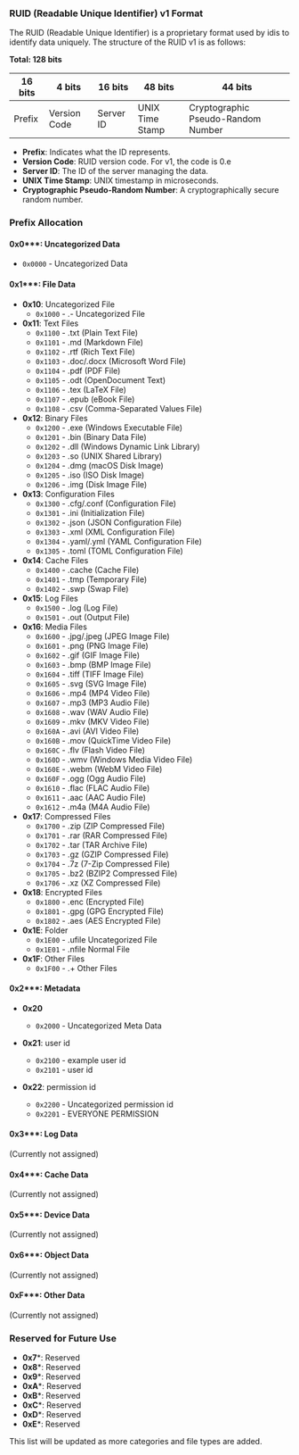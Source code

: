 
### RUID (Readable Unique Identifier) v1 Format

The RUID (Readable Unique Identifier) is a proprietary format used by idis to identify data uniquely. The structure of the RUID v1 is as follows:

**Total: 128 bits**

| 16 bits | 4 bits       | 16 bits   | 48 bits         | 44 bits                            |
| ------- | ------------ | --------- | --------------- | ---------------------------------- |
| Prefix  | Version Code | Server ID | UNIX Time Stamp | Cryptographic Pseudo-Random Number |

- **Prefix**: Indicates what the ID represents.
- **Version Code**: RUID version code. For v1, the code is 0.e
- **Server ID**: The ID of the server managing the data.
- **UNIX Time Stamp**: UNIX timestamp in microseconds.
- **Cryptographic Pseudo-Random Number**: A cryptographically secure random number.

### Prefix Allocation

#### 0x0***: Uncategorized Data

- `0x0000` - Uncategorized Data

#### 0x1***: File Data

- **0x10**: Uncategorized File
  - `0x1000` - .- Uncategorized File
- **0x11**: Text Files
  - `0x1100` - .txt (Plain Text File)
  - `0x1101` - .md (Markdown File)
  - `0x1102` - .rtf (Rich Text File)
  - `0x1103` - .doc/.docx (Microsoft Word File)
  - `0x1104` - .pdf (PDF File)
  - `0x1105` - .odt (OpenDocument Text)
  - `0x1106` - .tex (LaTeX File)
  - `0x1107` - .epub (eBook File)
  - `0x1108` - .csv (Comma-Separated Values File)
- **0x12**: Binary Files
  - `0x1200` - .exe (Windows Executable File)
  - `0x1201` - .bin (Binary Data File)
  - `0x1202` - .dll (Windows Dynamic Link Library)
  - `0x1203` - .so (UNIX Shared Library)
  - `0x1204` - .dmg (macOS Disk Image)
  - `0x1205` - .iso (ISO Disk Image)
  - `0x1206` - .img (Disk Image File)
- **0x13**: Configuration Files
  - `0x1300` - .cfg/.conf (Configuration File)
  - `0x1301` - .ini (Initialization File)
  - `0x1302` - .json (JSON Configuration File)
  - `0x1303` - .xml (XML Configuration File)
  - `0x1304` - .yaml/.yml (YAML Configuration File)
  - `0x1305` - .toml (TOML Configuration File)
- **0x14**: Cache Files
  - `0x1400` - .cache (Cache File)
  - `0x1401` - .tmp (Temporary File)
  - `0x1402` - .swp (Swap File)
- **0x15**: Log Files
  - `0x1500` - .log (Log File)
  - `0x1501` - .out (Output File)
- **0x16**: Media Files
  - `0x1600` - .jpg/.jpeg (JPEG Image File)
  - `0x1601` - .png (PNG Image File)
  - `0x1602` - .gif (GIF Image File)
  - `0x1603` - .bmp (BMP Image File)
  - `0x1604` - .tiff (TIFF Image File)
  - `0x1605` - .svg (SVG Image File)
  - `0x1606` - .mp4 (MP4 Video File)
  - `0x1607` - .mp3 (MP3 Audio File)
  - `0x1608` - .wav (WAV Audio File)
  - `0x1609` - .mkv (MKV Video File)
  - `0x160A` - .avi (AVI Video File)
  - `0x160B` - .mov (QuickTime Video File)
  - `0x160C` - .flv (Flash Video File)
  - `0x160D` - .wmv (Windows Media Video File)
  - `0x160E` - .webm (WebM Video File)
  - `0x160F` - .ogg (Ogg Audio File)
  - `0x1610` - .flac (FLAC Audio File)
  - `0x1611` - .aac (AAC Audio File)
  - `0x1612` - .m4a (M4A Audio File)
- **0x17**: Compressed Files
  - `0x1700` - .zip (ZIP Compressed File)
  - `0x1701` - .rar (RAR Compressed File)
  - `0x1702` - .tar (TAR Archive File)
  - `0x1703` - .gz (GZIP Compressed File)
  - `0x1704` - .7z (7-Zip Compressed File)
  - `0x1705` - .bz2 (BZIP2 Compressed File)
  - `0x1706` - .xz (XZ Compressed File)
- **0x18**: Encrypted Files
  - `0x1800` - .enc (Encrypted File)
  - `0x1801` - .gpg (GPG Encrypted File)
  - `0x1802` - .aes (AES Encrypted File)
- **0x1E**: Folder
  - `0x1E00` - .ufile Uncategorized File
  - `0x1E01` - .nfile Normal File
- **0x1F**: Other Files
  - `0x1F00` - .+ Other Files

#### 0x2***: Metadata

- **0x20**

  - `0x2000` - Uncategorized Meta Data
- **0x21**: user id

  - `0x2100` - example user id
  - `0x2101` - user id
- **0x22**: permission id

  - `0x2200` - Uncategorized permission id
  - `0x2201` - EVERYONE PERMISSION

#### 0x3***: Log Data

(Currently not assigned)

#### 0x4***: Cache Data

(Currently not assigned)

#### 0x5***: Device Data

(Currently not assigned)

#### 0x6***: Object Data

(Currently not assigned)

#### 0xF***: Other Data

(Currently not assigned)

### Reserved for Future Use

- **0x7***: Reserved
- **0x8***: Reserved
- **0x9***: Reserved
- **0xA***: Reserved
- **0xB***: Reserved
- **0xC***: Reserved
- **0xD***: Reserved
- **0xE***: Reserved

This list will be updated as more categories and file types are added.
